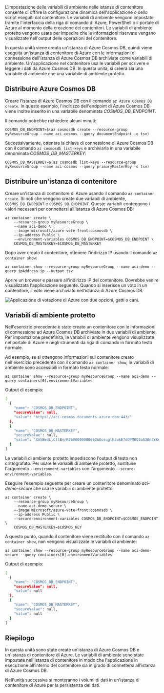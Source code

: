 L'impostazione delle variabili di ambiente nelle istanze di contenitore consente di offrire la configurazione dinamica dell'applicazione o dello script eseguiti dal contenitore. Le variabili di ambiente vengono impostate tramite l'interfaccia della riga di comando di Azure, PowerShell o il portale di Azure al momento della creazione dei contenitori. Le variabili di ambiente protetto vengono usate per impedire che le informazioni riservate vengano visualizzate nell'output delle operazioni del contenitore.

In questa unità viene creata un'istanza di Azure Cosmos DB, quindi viene eseguita un'istanza di contenitore di Azure con le informazioni di connessione dell'istanza di Azure Cosmos DB archiviate come variabili di ambiente. Un'applicazione nel contenitore usa le variabili per scrivere e leggere i dati da Azure Cosmos DB. In questa unità, si creerà sia una variabile di ambiente che una variabile di ambiente protetto.

## <a name="deploy-azure-cosmos-db"></a>Distribuire Azure Cosmos DB

Creare l'istanza di Azure Cosmos DB con il comando `az Azure Cosmos DB create`. In questo esempio, l'indirizzo dell'endpoint di Azure Cosmos DB viene inoltre inserito in una variabile denominata *COSMOS_DB_ENDPOINT*.

Il comando potrebbe richiedere alcuni minuti:

```azurecli
COSMOS_DB_ENDPOINT=$(az cosmosdb create --resource-group myResourceGroup --name aci-cosmos --query documentEndpoint -o tsv)
```

Successivamente, ottenere la chiave di connessione di Azure Cosmos DB con il comando `az cosmosdb list-keys` e archiviarla in una variabile denominata *COSMOS_DB_MASTERKEY*:

```azurecli
COSMOS_DB_MASTERKEY=$(az cosmosdb list-keys --resource-group myResourceGroup --name aci-cosmos --query primaryMasterKey -o tsv)
```

## <a name="deploy-a-container-instance"></a>Distribuire un'istanza di contenitore

Creare un'istanza di contenitore di Azure usando il comando `az container create`. Si noti che vengono create due variabili di ambiente, `COSMOS_DB_ENDPOINT` e `COSMOS_DB_ENDPOINT`. Queste variabili contengono i valori necessari per connettersi all'istanza di Azure Cosmos DB:

```azurecli
az container create \
    --resource-group myResourceGroup \
    --name aci-demo \
    --image microsoft/azure-vote-front:cosmosdb \
    --ip-address Public \
    --environment-variables COSMOS_DB_ENDPOINT=$COSMOS_DB_ENDPOINT \
    COSMOS_DB_MASTERKEY=$COSMOS_DB_MASTERKEY
```

Dopo aver creato il contenitore, ottenere l'indirizzo IP usando il comando `az container show`:

```azurecli
az container show --resource-group myResourceGroup --name aci-demo --query ipAddress.ip --output tsv
```

Aprire un browser e passare all'indirizzo IP del contenitore. Dovrebbe venire visualizzata l'applicazione seguente. Quando si inserisce un voto in un contenitore, il voto viene archiviato nell'istanza di Azure Cosmos DB.

![Applicazione di votazione di Azure con due opzioni, gatti o cani.](../media-draft/azure-vote.png)

## <a name="secured-environment-variables"></a>Variabili di ambiente protetto

Nell'esercizio precedente è stato creato un contenitore con le informazioni di connessione ad Azure Cosmos DB archiviate in due variabili di ambiente. Per impostazione predefinita, le variabili di ambiente vengono visualizzate nel portale di Azure e negli strumenti da riga di comando in formato testo normale.

Ad esempio, se si ottengono informazioni sul contenitore creato nell'esercizio precedente con il comando `az container show`, le variabili di ambiente sono accessibili in formato testo normale:

```azurecli
az container show --resource-group myResourceGroup --name aci-demo --query containers[0].environmentVariables
```

Output di esempio:

```bash
[
  {
    "name": "COSMOS_DB_ENDPOINT",
    "secureValue": null,
    "value": "https://aci-cosmos.documents.azure.com:443/"
  },
  {
    "name": "COSMOS_DB_MASTERKEY",
    "secureValue": null,
    "value": "Xm5BwdLlCllBvrR26V00000000S2uOusuglhzwkE7dOPMBQ3oA30n3rKd8PKA13700000000095ynys863Ghgw=="
  }
]
```

Le variabili di ambiente protetto impediscono l'output di testo non crittografato. Per usare le variabili di ambiente protetto, sostituire l'argomento `--environment-variables` con l'argomento `--secure-environment-variables`.

Eseguire l'esempio seguente per creare un contenitore denominato *aci-demo-secure* che usa le variabili di ambiente protetto:

```azurecli
az container create \
    --resource-group myResourceGroup \
    --name aci-demo-secure \
    --image microsoft/azure-vote-front:cosmosdb \
    --ip-address Public \
    --secure-environment-variables COSMOS_DB_ENDPOINT=$COSMOS_ENDPOINT \
    COSMOS_DB_MASTERKEY=$COSMOS_KEY
```

A questo punto, quando il contenitore viene restituito con il comando `az container show`, non vengono visualizzate le variabili di ambiente:

```azurecli
az container show --resource-group myResourceGroup --name aci-demo-secure --query containers[0].environmentVariables
```

Output di esempio:

```bash
[
  {
    "name": "COSMOS_DB_ENDPOINT",
    "secureValue": null,
    "value": null
  },
  {
    "name": "COSMOS_DB_MASTERKEY",
    "secureValue": null,
    "value": null
  }
]
```

## <a name="summary"></a>Riepilogo

In questa unità sono state create un'istanza di Azure Cosmos DB e un'istanza di contenitore di Azure. Le variabili di ambiente sono state impostate nell'istanza di contenitore in modo che l'applicazione in esecuzione all'interno del contenitore sia in grado di connettersi all'istanza di Azure Cosmos DB.

Nell'unità successiva si monteranno i volumi di dati in un'istanza di contenitore di Azure per la persistenza dei dati.
